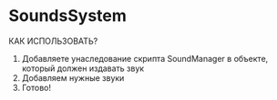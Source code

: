 # SoundsSystem
КАК ИСПОЛЬЗОВАТЬ?
1. Добавляете унаследование скрипта SoundManager в объекте, который должен издавать звук
2. Добавляем нужные звуки
3. Готово! 
